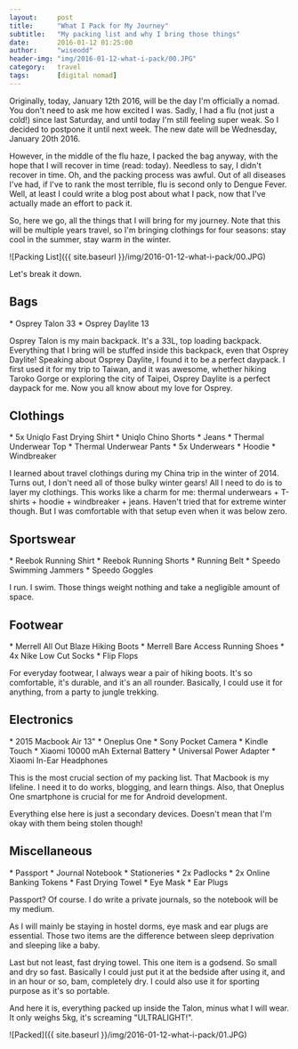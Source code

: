 ```yaml
---
layout:     post
title:      "What I Pack for My Journey"
subtitle:   "My packing list and why I bring those things"
date:       2016-01-12 01:25:00
author:     "wiseodd"
header-img: "img/2016-01-12-what-i-pack/00.JPG"
category:   travel
tags:       [digital nomad]
---
```


Originally, today, January 12th 2016, will be the day I'm officially a nomad. You don't need to ask me how excited I was. Sadly, I had a flu (not just a cold!) since last Saturday, and until today I'm still feeling super weak. So I decided to postpone it until next week. The new date will be Wednesday, January 20th 2016.

However, in the middle of the flu haze, I packed the bag anyway, with the hope that I will recover in time (read: today). Needless to say, I didn't recover in time. Oh, and the packing process was awful. Out of all diseases I've had, if I've to rank the most terrible, flu is second only to Dengue Fever. Well, at least I could write a blog post about what I pack, now that I've actually made an effort to pack it.

So, here we go, all the things that I will bring for my journey. Note that this will be multiple years travel, so I'm bringing clothings for four seasons: stay cool in the summer, stay warm in the winter.

![Packing List]({{ site.baseurl }}/img/2016-01-12-what-i-pack/00.JPG)

Let's break it down.

<h2 class="section-heading">Bags</h2>

<p></p>
* Osprey Talon 33
* Osprey Daylite 13
<p></p>

Osprey Talon is my main backpack. It's a 33L, top loading backpack. Everything that I bring will be stuffed inside this backpack, even that Osprey Daylite! Speaking about Osprey Daylite, I found it to be a perfect daypack. I first used it for my trip to Taiwan, and it was awesome, whether hiking Taroko Gorge or exploring the city of Taipei, Osprey Daylite is a perfect daypack for me. Now you all know about my love for Osprey.

<h2 class="section-heading">Clothings</h2>

<p></p>
* 5x Uniqlo Fast Drying Shirt
* Uniqlo Chino Shorts
* Jeans
* Thermal Underwear Top
* Thermal Underwear Pants
* 5x Underwears
* Hoodie
* Windbreaker
<p></p>

I learned about travel clothings during my China trip in the winter of 2014. Turns out, I don't need all of those bulky winter gears! All I need to do is to layer my clothings. This works like a charm for me: thermal underwears + T-shirts + hoodie + windbreaker + jeans. Haven't tried that for extreme winter though. But I was comfortable with that setup even when it was below zero.

<h2 class="section-heading">Sportswear</h2>

<p></p>
* Reebok Running Shirt
* Reebok Running Shorts
* Running Belt
* Speedo Swimming Jammers
* Speedo Goggles
<p></p>

I run. I swim. Those things weight nothing and take a negligible amount of space.

<h2 class="section-heading">Footwear</h2>

<p></p>
* Merrell All Out Blaze Hiking Boots
* Merrell Bare Access Running Shoes
* 4x Nike Low Cut Socks
* Flip Flops
<p></p>

For everyday footwear, I always wear a pair of hiking boots. It's so comfortable, it's durable, and it's an all rounder. Basically, I could use it for anything, from a party to jungle trekking.

<h2 class="section-heading">Electronics</h2>

<p></p>
* 2015 Macbook Air 13"
* Oneplus One
* Sony Pocket Camera
* Kindle Touch
* Xiaomi 10000 mAh External Battery
* Universal Power Adapter
* Xiaomi In-Ear Headphones
<p></p>

This is the most crucial section of my packing list. That Macbook is my lifeline. I need it to do works, blogging, and learn things. Also, that Oneplus One smartphone is crucial for me for Android development.

Everything else here is just a secondary devices. Doesn't mean that I'm okay with them being stolen though!

<h2 class="section-heading">Miscellaneous</h2>

<p></p>
* Passport
* Journal Notebook
* Stationeries
* 2x Padlocks
* 2x Online Banking Tokens
* Fast Drying Towel
* Eye Mask
* Ear Plugs
<p></p>

Passport? Of course. I do write a private journals, so the notebook will be my medium.

As I will mainly be staying in hostel dorms, eye mask and ear plugs are essential. Those two items are the difference between sleep deprivation and sleeping like a baby.

Last but not least, fast drying towel. This one item is a godsend. So small and dry so fast. Basically I could just put it at the bedside after using it, and in an hour or so, bam, completely dry. I could also use it for sporting purpose as it's so portable.

And here it is, everything packed up inside the Talon, minus what I will wear. It only weighs 5kg, it's screaming "ULTRALIGHT!".

![Packed]({{ site.baseurl }}/img/2016-01-12-what-i-pack/01.JPG)
